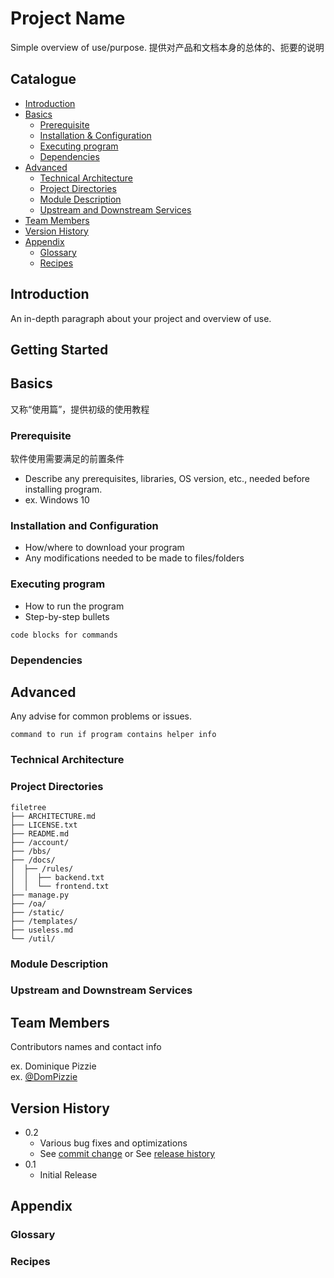 # Project Name
Simple overview of use/purpose.
提供对产品和文档本身的总体的、扼要的说明

## Catalogue
- [Introduction](#Introduction)
- [Basics](#Basics)
  - [Prerequisite](#Prerequisite)
  - [Installation & Configuration](#Installation-and-Configuration)
  - [Executing program](#Executing-program)
  - [Dependencies](#Dependencies)
- [Advanced](#Advanced)
  - [Technical Architecture](#Technical-Architecture)
  - [Project Directories](#Project-Directories)
  - [Module Description](#Module-Description)
  - [Upstream and Downstream Services](#Upstream-and-Downstream-Services)
- [Team Members](#Team-Members)
- [Version History](#Version-History)
- [Appendix](#Appendix)
  - [Glossary](#Glossary)
  - [Recipes](#Recipes)

## Introduction

An in-depth paragraph about your project and overview of use.

## Getting Started

## Basics
又称“使用篇”，提供初级的使用教程

### Prerequisite
软件使用需要满足的前置条件
* Describe any prerequisites, libraries, OS version, etc., needed before installing program.
* ex. Windows 10


### Installation and Configuration
* How/where to download your program
* Any modifications needed to be made to files/folders


### Executing program

* How to run the program
* Step-by-step bullets
```
code blocks for commands
```

### Dependencies

## Advanced

Any advise for common problems or issues.
```
command to run if program contains helper info
```

### Technical Architecture


### Project Directories

```
filetree 
├── ARCHITECTURE.md
├── LICENSE.txt
├── README.md
├── /account/
├── /bbs/
├── /docs/
│  ├── /rules/
│  │  ├── backend.txt
│  │  └── frontend.txt
├── manage.py
├── /oa/
├── /static/
├── /templates/
├── useless.md
└── /util/

```
### Module Description

### Upstream and Downstream Services


## Team Members

Contributors names and contact info

ex. Dominique Pizzie  
ex. [@DomPizzie](https://twitter.com/dompizzie)

## Version History

* 0.2
   * Various bug fixes and optimizations
   * See [commit change]() or See [release history]()
* 0.1
   * Initial Release

## Appendix

### Glossary

### Recipes




